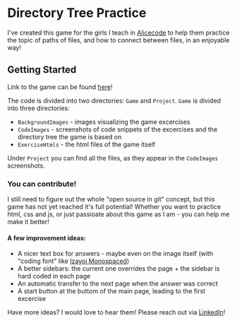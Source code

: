 # Directory Tree Practice

I've created this game for the girls I teach in [Alicecode](https://alicecode.org/en) to help them practice the topic of paths of files, and how to connect between files, in an enjoyable way!

## Getting Started

Link to the game can be found [here](https://directory-tree-practice.netlify.app/)!

The code is divided into two directories: `Game` and `Project`.
`Game` is divided into three directories:
- `BackgroundImages` - images visualizing the game excercises
- `CodeImages` - screenshots of code snippets of the excercises and the directory tree the game is based on
- `ExerciseHtmls` - the html files of the game itself

Under `Project` you can find all the files, as they appear in the `CodeImages` screenshots.

### You can contribute!

I still need to figure out the whole "open source in git" concept, but this game has not yet reached it's full potential!
Whether you want to practice html, css and js, or just passioate about this game as I am - you can help me make it better!

#### A few improvement ideas:
- A nicer text box for answers - maybe even on the image itself (with "coding font" like [Izayoi Monospaced](https://www.fontspace.com/izayoi-monospaced-font-f32299))
- A better sidebars: the current one overrides the page + the sidebar is hard coded in each page
- An automatic transfer to the next page when the answer was correct
- A start button at the buttom of the main page, leading to the first excercise

Have more ideas? I would love to hear them! Please reach out via [LinkedIn](https://www.linkedin.com/in/ifatneumann/)!